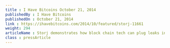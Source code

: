 ```yaml
---
title : I Have Bitcoins October 21, 2014
publishedBy : I Have Bitcoins
publishedOn : October 21, 2014
link : https://ihavebitcoins.com/2014/10/featured/storj-11661
weight: 294
articleName : Storj demonstrates how block chain tech can plug leaks in private cloud storage services
class : pressArticle
---
```

